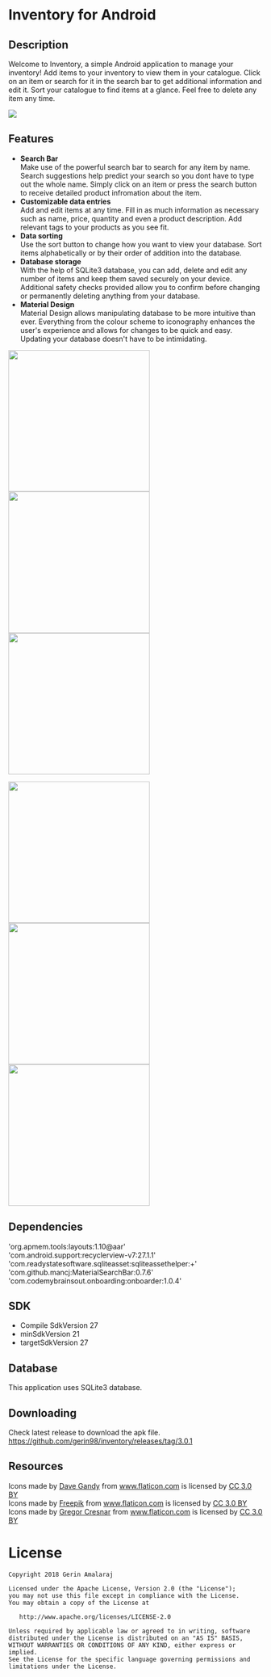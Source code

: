 # Inventory for Android

## Description

Welcome to Inventory, a simple Android application to manage your inventory! Add items to your inventory to view them in your catalogue. Click on an item or search for it in the search bar to get additional information and edit it. Sort your catalogue to find items at a glance. Feel free to delete any item any time.  

<img src="onboarding_images/Web 1367 – 1@3x.png" >

## Features
- **Search Bar**  
 Make use of the powerful search bar to search for any item by name. Search suggestions help predict your search so you dont have to type out the whole name. Simply click on an item or press the search button to receive detailed product infromation about the item.
- **Customizable data entries**  
  Add and edit items at any time. Fill in as much information as necessary such as name, price, quantity and even a product description. Add relevant tags to your products as you see fit. 
- **Data sorting**  
  Use the sort button to change how you want to view your database. Sort items alphabetically or by their order of addition into the database.
- **Database storage**  
  With the help of SQLite3 database, you can add, delete and edit any number of items and keep them saved securely on your device. Additional safety checks provided allow you to confirm before changing or permanently deleting anything from your database.
- **Material Design**  
  Material Design allows manipulating database to be more intuitive than ever. Everything from the colour scheme to iconography enhances the user's experience and allows for changes to be quick and easy. Updating your database doesn't have to be intimidating.

<img src="onboarding_images/37213194_918918304959803_1390291286061219840_n.jpg" width="280"> <img src="onboarding_images/37227531_918918288293138_3030318397645651968_n.jpg" width="280"> <img src="onboarding_images/37262530_918918318293135_7636355619250765824_n.jpg" width="280"> 

<img src="onboarding_images/37210379_918918334959800_6113687634331041792_n.jpg" width="280"> <img src="onboarding_images/37256248_918918324959801_4080165875468992512_n.jpg" width="280"> <img src="onboarding_images/37224907_918918291626471_5005394821364318208_n.jpg" width="280">

## Dependencies

'org.apmem.tools:layouts:1.10@aar'  
'com.android.support:recyclerview-v7:27.1.1'  
'com.readystatesoftware.sqliteasset:sqliteassethelper:+'  
'com.github.mancj:MaterialSearchBar:0.7.6'  
'com.codemybrainsout.onboarding:onboarder:1.0.4'  

## SDK
 - Compile SdkVersion 27
 - minSdkVersion 21
 - targetSdkVersion 27
 
 ## Database
 
 This application uses SQLite3 database.
 
 ## Downloading
 
 Check latest release to download the apk file.  
 https://github.com/gerin98/inventory/releases/tag/3.0.1
 
 ## Resources

 <div>Icons made by <a href="https://www.flaticon.com/authors/dave-gandy" title="Dave Gandy">Dave Gandy</a> from <a href="https://www.flaticon.com/" title="Flaticon">www.flaticon.com</a> is licensed by <a href="http://creativecommons.org/licenses/by/3.0/" title="Creative Commons BY 3.0" target="_blank">CC 3.0 BY</a></div>
 
 <div>Icons made by <a href="http://www.freepik.com" title="Freepik">Freepik</a> from <a href="https://www.flaticon.com/" title="Flaticon">www.flaticon.com</a> is licensed by <a href="http://creativecommons.org/licenses/by/3.0/" title="Creative Commons BY 3.0" target="_blank">CC 3.0 BY</a></div>
  
 <div>Icons made by <a href="https://www.flaticon.com/authors/gregor-cresnar" title="Gregor Cresnar">Gregor Cresnar</a> from <a href="https://www.flaticon.com/" title="Flaticon">www.flaticon.com</a> is licensed by <a href="http://creativecommons.org/licenses/by/3.0/" title="Creative Commons BY 3.0" target="_blank">CC 3.0 BY</a></div>
 
 # License
 
 ```
Copyright 2018 Gerin Amalaraj

Licensed under the Apache License, Version 2.0 (the "License");
you may not use this file except in compliance with the License.
You may obtain a copy of the License at

    http://www.apache.org/licenses/LICENSE-2.0

Unless required by applicable law or agreed to in writing, software
distributed under the License is distributed on an "AS IS" BASIS,
WITHOUT WARRANTIES OR CONDITIONS OF ANY KIND, either express or implied.
See the License for the specific language governing permissions and
limitations under the License.

```
